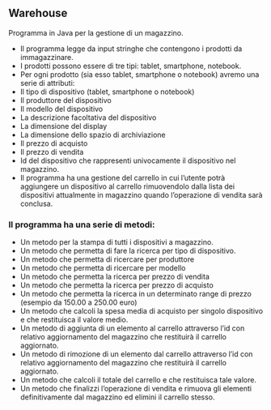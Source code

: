 ## Warehouse
Programma in Java per la gestione di un magazzino. 

 - Il programma legge da input stringhe che contengono i prodotti da immagazzinare.
 - I prodotti possono essere di tre tipi: tablet, smartphone, notebook.
 - Per ogni prodotto (sia esso tablet, smartphone o notebook) avremo una serie di attributi:
 - Il tipo di dispositivo  (tablet, smartphone o notebook)
 - Il produttore del dispositivo
 - Il modello del dispositivo
 - La descrizione facoltativa del dispositivo
 - La dimensione del display
 - La dimensione dello spazio di archiviazione
 - Il prezzo di acquisto
 - Il prezzo di vendita
 - Id del dispositivo che rappresenti univocamente il dispositivo nel magazzino.
 - Il programma ha una gestione del carrello in cui l’utente potrà aggiungere un dispositivo al carrello rimuovendolo dalla lista dei dispositivi attualmente in magazzino quando l’operazione di vendita sarà conclusa.

### Il programma ha una serie di metodi:
 - Un metodo per la stampa di tutti i dispositivi a magazzino.
 - Un metodo che permetta di fare la ricerca per tipo di dispositivo.
 - Un metodo che permetta di ricercare per produttore
 - Un metodo che permetta di ricercare per modello
 - Un metodo che permetta la ricerca per prezzo di vendita
 - Un metodo che permetta la ricerca per prezzo di acquisto
 - Un metodo che permetta la ricerca in un determinato range di prezzo (esempio da 150.00 a 250.00 euro)
 - Un metodo che calcoli la spesa media di acquisto per singolo dispositivo e che restituisca il valore medio.
 - Un metodo di aggiunta di un elemento al carrello attraverso l’id con relativo aggiornamento del magazzino che restituirà il carrello aggiornato.
 - Un metodo di rimozione di un elemento dal carrello attraverso l’id con relativo aggiornamento del magazzino che restituirà il carrello aggiornato.
 - Un metodo che calcoli il totale del carrello e che restituisca tale valore.
 - Un metodo che finalizzi l’operazione di vendita e rimuova gli elementi definitivamente dal magazzino ed elimini il carrello stesso.
